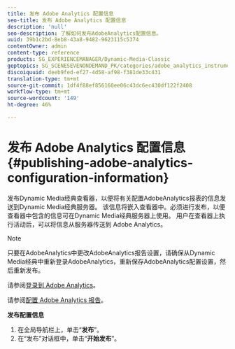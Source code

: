 ```yaml
---
title: 发布 Adobe Analytics 配置信息
seo-title: 发布 Adobe Analytics 配置信息
description: 'null'
seo-description: 了解如何发布AdobeAnalytics配置信息。
uuid: 39b1c2bd-8eb8-43a8-9482-9623115c5374
contentOwner: admin
content-type: reference
products: SG_EXPERIENCEMANAGER/Dynamic-Media-Classic
geptopics: SG_SCENESEVENONDEMAND_PK/categories/adobe_analytics_instrumentation_kit
discoiquuid: deeb9fed-ef27-4d58-af98-f381de33c431
translation-type: tm+mt
source-git-commit: 1df4f88ef856160ee06c43dc6ec430df122f2408
workflow-type: tm+mt
source-wordcount: '149'
ht-degree: 46%

---
```



# 发布 Adobe Analytics 配置信息{#publishing-adobe-analytics-configuration-information}

发布Dynamic Media经典查看器，以便将有关配置AdobeAnalytics报表的信息发送到Dynamic Media经典服务器。 该信息将嵌入查看器中。必须进行发布，以便查看器中包含的信息可在Dynamic Media经典服务器上使用。 用户在查看器上执行活动后，可以将信息从服务器传送到 Adobe Analytics。

>[!NOTE]
>
>只要在AdobeAnalytics中更改AdobeAnalytics报告设置，请确保从Dynamic Media经典中重新登录AdobeAnalytics，重新保存AdobeAnalytics配置设置，然后重新发布。

请参阅[登录到 Adobe Analytics](log-analytics.md#log_in_to_adobe_analytics)。

请参阅[配置 Adobe Analytics 报告](configuring-analytics-reports.md#configuring_adobe_analytics_reports)。

**发布配置信息**

1. 在全局导航栏上，单击“**发布**”。
1. 在“发布”对话框中，单击“**开始发布**”。

